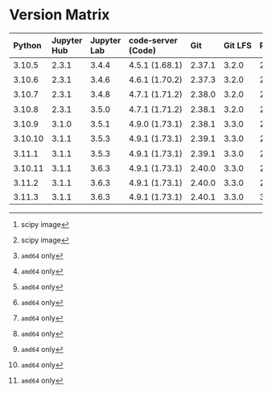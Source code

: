 # Version Matrix

| Python  | Jupyter Hub | Jupyter Lab | code‑server (Code) | Git    | Git LFS | Pandoc | Quarto[^1]  | CTAN date[^1] | Linux distro |
|:--------|:------------|:------------|:-------------------|:-------|:--------|:-------|:------------|:--------------|:-------------|
| 3.10.5  | 2.3.1       | 3.4.4       | 4.5.1 (1.68.1)     | 2.37.1 | 3.2.0   | 2.18   | 1.0.37[^2]  | 2022‑08‑02    | Debian 11    |
| 3.10.6  | 2.3.1       | 3.4.6       | 4.6.1 (1.70.2)     | 2.37.3 | 3.2.0   | 2.19.2 | 1.1.189[^2] | 2022‑09‑06    | Debian 11    |
| 3.10.7  | 2.3.1       | 3.4.8       | 4.7.1 (1.71.2)     | 2.38.0 | 3.2.0   | 2.19.2 | 1.1.251[^2] | 2022‑10‑11    | Debian 11    |
| 3.10.8  | 2.3.1       | 3.5.0       | 4.7.1 (1.71.2)     | 2.38.1 | 3.2.0   | 2.19.2 | 1.1.251[^2] | 2022‑10‑24    | Debian 11    |
| 3.10.9  | 3.1.0       | 3.5.1       | 4.9.0 (1.73.1)     | 2.38.1 | 3.3.0   | 2.19.2 | 1.2.269[^2] | 2022‑12‑06    | Debian 11    |
| 3.10.10 | 3.1.1       | 3.5.3       | 4.9.1 (1.73.1)     | 2.39.1 | 3.3.0   | 2.19.2 | 1.2.335[^2] | 2023‑02‑08    | Debian 11    |
| 3.11.1  | 3.1.1       | 3.5.3       | 4.9.1 (1.73.1)     | 2.39.1 | 3.3.0   | 2.19.2 | 1.2.335[^2] | 2023‑02‑08    | Debian 11    |
| 3.10.11 | 3.1.1       | 3.6.3       | 4.9.1 (1.73.1)     | 2.40.0 | 3.3.0   | 2.19.2 | 1.2.475[^2] | 2023‑04‑05    | Debian 11    |
| 3.11.2  | 3.1.1       | 3.6.3       | 4.9.1 (1.73.1)     | 2.40.0 | 3.3.0   | 2.19.2 | 1.2.475[^2] | 2023‑04‑05    | Debian 11    |
| 3.11.3  | 3.1.1       | 3.6.3       | 4.9.1 (1.73.1)     | 2.40.1 | 3.3.0   | 3.1.1  | 1.3.340     |               | Debian 11    |

[^1]: scipy image  
[^2]: `amd64` only
